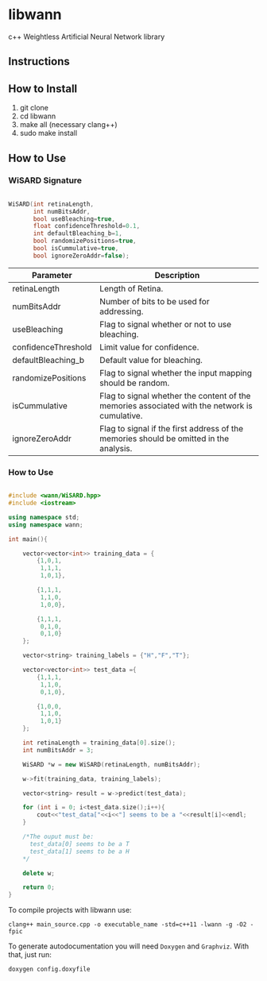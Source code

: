 # libwann
c++  Weightless Artificial Neural Network library

## Instructions

## How to Install

1. git clone 
2. cd libwann
3. make all (necessary clang++)
4. sudo make install

## How to Use


### WiSARD Signature
```c++

WiSARD(int retinaLength, 
	   int numBitsAddr, 
	   bool useBleaching=true, 
	   float confidenceThreshold=0.1, 
	   int defaultBleaching_b=1, 
	   bool randomizePositions=true, 
	   bool isCummulative=true, 
	   bool ignoreZeroAddr=false);
```


| Parameter           | Description                                                                                   |
| ------------------- | --------------------------------------------------------------------------------------------- |
| retinaLength        | Length of Retina.                                                                             |
| numBitsAddr         | Number of bits to be used for addressing.                                                     |
| useBleaching        | Flag to signal whether or not to use bleaching.                                               |
| confidenceThreshold | Limit value for confidence.                                                                   |
| defaultBleaching_b  | Default value for bleaching.                                                                  |
| randomizePositions  | Flag to signal whether the input mapping should be random.                                    |
| isCummulative       | Flag to signal whether the content of the memories associated with the network is cumulative. |
| ignoreZeroAddr      | Flag to signal if the first address of the memories should be omitted in the analysis.        |

### How to Use


```c++

#include <wann/WiSARD.hpp>
#include <iostream>

using namespace std;
using namespace wann;

int main(){

	vector<vector<int>> training_data = {
		{1,0,1,
		 1,1,1,
		 1,0,1},

		{1,1,1,
		 1,1,0,
		 1,0,0},

		{1,1,1,
		 0,1,0,
		 0,1,0}
	};

	vector<string> training_labels = {"H","F","T"};

	vector<vector<int>> test_data ={
		{1,1,1,
		 1,1,0,
		 0,1,0},

		{1,0,0,
		 1,1,0,
		 1,0,1}
	};

	int retinaLength = training_data[0].size();
	int numBitsAddr = 3;

	WiSARD *w = new WiSARD(retinaLength, numBitsAddr);

	w->fit(training_data, training_labels);

	vector<string> result = w->predict(test_data);

	for (int i = 0; i<test_data.size();i++){
		cout<<"test_data["<<i<<"] seems to be a "<<result[i]<<endl;
	}

	/*The ouput must be:
	  test_data[0] seems to be a T
	  test_data[1] seems to be a H
	*/

	delete w;

	return 0;
}

```
To compile projects with libwann use:

```
clang++ main_source.cpp -o executable_name -std=c++11 -lwann -g -O2 -fpic
```
To generate autodocumentation you will need ```Doxygen``` and ```Graphviz```. With that, just run:
```
doxygen config.doxyfile
```